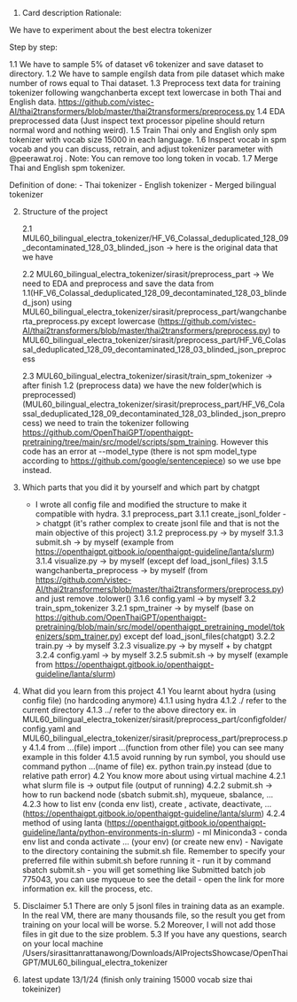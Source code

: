 1. Card description
Rationale:

We have to experiment about the best electra tokenizer

Step by step:

1.1 We have to sample 5% of dataset v6 tokenizer and save dataset to directory.
1.2 We have to sample engilsh data from pile dataset which make number of rows equal to Thai dataset.
1.3 Preprocess text data for training tokenizer following wangchanberta except text lowercase in both Thai and English data. https://github.com/vistec-AI/thai2transformers/blob/master/thai2transformers/preprocess.py
1.4 EDA preprocessed data (Just inspect text processor pipeline should return normal word and nothing weird).
1.5 Train Thai only and English only spm tokenizer with vocab size 15000 in each language.
1.6 Inspect vocab in spm vocab and you can discuss, retrain, and adjust tokenizer parameter with @peerawat.roj . Note: You can remove too long token in vocab.
1.7 Merge Thai and English spm tokenizer.

Definition of done:
    - Thai tokenizer
    - English tokenizer
    - Merged bilingual tokenizer




2. Structure of the project 

    2.1 MUL60_bilingual_electra_tokenizer/HF_V6_Colassal_deduplicated_128_09_decontaminated_128_03_blinded_json -> 
    here is the original data that we have

    2.2 MUL60_bilingual_electra_tokenizer/sirasit/preprocess_part -> 
    We need to EDA and preprocess and save the data from 1.1(HF_V6_Colassal_deduplicated_128_09_decontaminated_128_03_blinded_json) using MUL60_bilingual_electra_tokenizer/sirasit/preprocess_part/wangchanberta_preprocess.py except lowercase (https://github.com/vistec-AI/thai2transformers/blob/master/thai2transformers/preprocess.py) to MUL60_bilingual_electra_tokenizer/sirasit/preprocess_part/HF_V6_Colassal_deduplicated_128_09_decontaminated_128_03_blinded_json_preprocess

    2.3 MUL60_bilingual_electra_tokenizer/sirasit/train_spm_tokenizer -> 
    after finish 1.2 (preprocess data) we have the new folder(which is preprocessed) (MUL60_bilingual_electra_tokenizer/sirasit/preprocess_part/HF_V6_Colassal_deduplicated_128_09_decontaminated_128_03_blinded_json_preprocess) we need to train the tokenizer following https://github.com/OpenThaiGPT/openthaigpt-pretraining/tree/main/src/model/scripts/spm_training. However this code has an error at --model_type (there is not spm model_type according to https://github.com/google/sentencepiece) so we use bpe instead.



3. Which parts that you did it by yourself and which part by chatgpt
    * I wrote all config file and modified the structure to make it compatible with hydra.
    3.1 preprocess_part
        3.1.1 create_jsonl_folder -> chatgpt (it's rather complex to create jsonl file and that is not the main objective of this project)
        3.1.2 preprocess.py -> by myself 
        3.1.3 submit.sh -> by myself (example from https://openthaigpt.gitbook.io/openthaigpt-guideline/lanta/slurm)
        3.1.4 visualize.py -> by myself (except def load_jsonl_files)
        3.1.5 wangchanberta_preprocess -> by myself (from https://github.com/vistec-AI/thai2transformers/blob/master/thai2transformers/preprocess.py) and just remove .tolower()
        3.1.6 config.yaml -> by myself
    3.2 train_spm_tokenizer
        3.2.1 spm_trainer -> by myself (base on https://github.com/OpenThaiGPT/openthaigpt-pretraining/blob/main/src/model/openthaigpt_pretraining_model/tokenizers/spm_trainer.py) except def load_jsonl_files(chatgpt)
        3.2.2 train.py -> by myself
        3.2.3 visualize.py -> by myself + by chatgpt
        3.2.4 config.yaml -> by myself
        3.2.5 submit.sh -> by myself (example from https://openthaigpt.gitbook.io/openthaigpt-guideline/lanta/slurm)




4. What did you learn from this project 
    4.1 You learnt about hydra (using config file) (no hardcoding anymore)
        4.1.1 using hydra 
        4.1.2 ./ refer to the current directory 
        4.1.3 ../ refer to the above directory ex. in MUL60_bilingual_electra_tokenizer/sirasit/preprocess_part/configfolder/config.yaml and MUL60_bilingual_electra_tokenizer/sirasit/preprocess_part/preprocess.py
        4.1.4 from ...(file) import ...(function from other file) you can see many example in this folder
        4.1.5 avoid running by run symbol, you should use command python ...(name of file) ex. python train.py instead (due to relative path error)
    4.2 You know more about using virtual machine
        4.2.1 what slurm file is -> output file (output of running)
        4.2.2 submit.sh -> how to run backend node (sbatch submit.sh), myqueue, sbalance, ...
        4.2.3 how to list env (conda env list), create , activate, deactivate, ... (https://openthaigpt.gitbook.io/openthaigpt-guideline/lanta/slurm)
        4.2.4 method of using lanta (https://openthaigpt.gitbook.io/openthaigpt-guideline/lanta/python-environments-in-slurm)
            - ml Miniconda3
            - conda env list and conda activate ... (your env) (or create new env)
            - Navigate to the directory containing the submit.sh file. Remember to specify your preferred file within submit.sh before running it 
            - run it by command sbatch submit.sh
            - you will get something like Submitted batch job 775043, you can use myqueue to see the detail
            - open the link for more information ex. kill the process, etc. 
           
    



5. Disclaimer 
    5.1 There are only 5 jsonl files in training data as an example. In the real VM, there are many thousands file, so the result you get from training on your local will be worse.
    5.2 Moreover, I will not add those files in git due to the size problem.
    5.3 If you have any questions, search on your local machine /Users/sirasittanrattanawong/Downloads/AIProjectsShowcase/OpenThaiGPT/MUL60_bilingual_electra_tokenizer

6. latest update 13/1/24 (finish only training 15000 vocab size thai tokeinizer)

